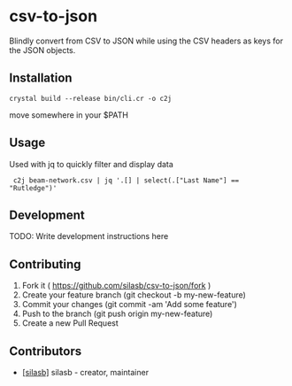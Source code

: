 # csv-to-json

Blindly convert from CSV to JSON while using the CSV headers as keys for the JSON objects.

## Installation

	crystal build --release bin/cli.cr -o c2j

move somewhere in your $PATH

## Usage

Used with jq to quickly filter and display data

	 c2j beam-network.csv | jq '.[] | select(.["Last Name"] == "Rutledge")'

## Development

TODO: Write development instructions here

## Contributing

1. Fork it ( https://github.com/silasb/csv-to-json/fork )
2. Create your feature branch (git checkout -b my-new-feature)
3. Commit your changes (git commit -am 'Add some feature')
4. Push to the branch (git push origin my-new-feature)
5. Create a new Pull Request

## Contributors

- [[silasb]](https://github.com/silasb) silasb - creator, maintainer
